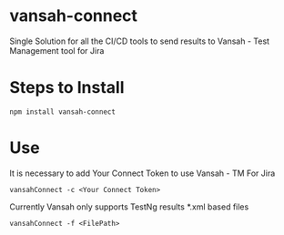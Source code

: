 # vansah-connect
<p>Single Solution for all the CI/CD tools to send results to Vansah - Test Management tool for Jira</p>

# Steps to Install
```
npm install vansah-connect
```
# Use
<p>It is necessary to add Your Connect Token to use Vansah - TM For Jira</p>

```
vansahConnect -c <Your Connect Token>
```

<p>Currently Vansah only supports TestNg results *.xml based files</p>

```
vansahConnect -f <FilePath> 

```
